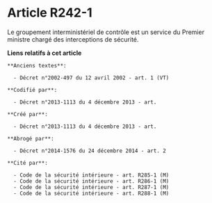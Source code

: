 # Article R242-1

Le groupement interministériel de contrôle est un service du Premier ministre chargé des interceptions de sécurité.

**Liens relatifs à cet article**

	**Anciens textes**:

	  - Décret n°2002-497 du 12 avril 2002 - art. 1 (VT)

	**Codifié par**:

	  - Décret n°2013-1113 du 4 décembre 2013 - art.

	**Créé par**:

	  - Décret n°2013-1113 du 4 décembre 2013 - art.

	**Abrogé par**:

	  - Décret n°2014-1576 du 24 décembre 2014 - art. 2

	**Cité par**:

	  - Code de la sécurité intérieure - art. R285-1 (M)
	  - Code de la sécurité intérieure - art. R286-1 (M)
	  - Code de la sécurité intérieure - art. R287-1 (M)
	  - Code de la sécurité intérieure - art. R288-1 (M)
